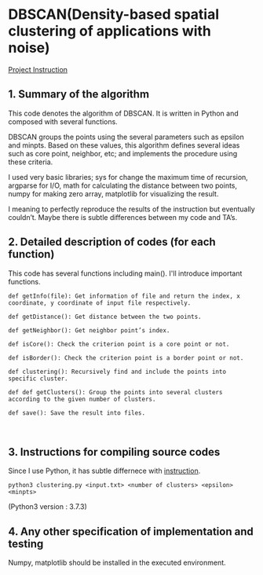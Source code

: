 # DBSCAN(Density-based spatial clustering of applications with noise)

[Project Instruction](https://github.com/vctr7/Data_Science/blob/master/DBSCAN/2020_DM_Programming_Assignment_3.pdf)

## 1.	Summary of the algorithm

This code denotes the algorithm of DBSCAN. It is written in Python and composed with several functions. 

DBSCAN groups the points using the several parameters such as epsilon and minpts. Based on these values, this algorithm defines several ideas such as core point, neighbor, etc; and implements the procedure using these criteria.

I used very basic libraries; sys for change the maximum time of recursion, argparse for I/O, math for calculating the distance between two points, numpy for making zero array, matplotlib for visualizing the result.

I meaning to perfectly reproduce the results of the instruction but eventually couldn’t. Maybe there is subtle differences between my code and TA’s.


## 2.	Detailed description of codes (for each function) 

This code has several functions including main(). I'll introduce important functions.

    def getInfo(file): Get information of file and return the index, x coordinate, y coordinate of input file respectively.
    
    def getDistance(): Get distance between the two points.
    
    def getNeighbor(): Get neighbor point’s index.
    
    def isCore(): Check the criterion point is a core point or not.

    def isBorder(): Check the criterion point is a border point or not.
    
    def clustering(): Recursively find and include the points into specific cluster.
    
    def def getClusters(): Group the points into several clusters according to the given number of clusters.
    
    def save(): Save the result into files.




 
## 3.	Instructions for compiling source codes 

Since I use Python, it has subtle differnece with [instruction](https://github.com/vctr7/Data_Science/blob/master/DBSCAN/2020_DM_Programming_Assignment_3.pdf).

    python3 clustering.py <input.txt> <number of clusters> <epsilon> <minpts>

(Python3 version : 3.7.3)
 



## 4.	Any other specification of implementation and testing

Numpy, matplotlib should be installed in the executed environment.

